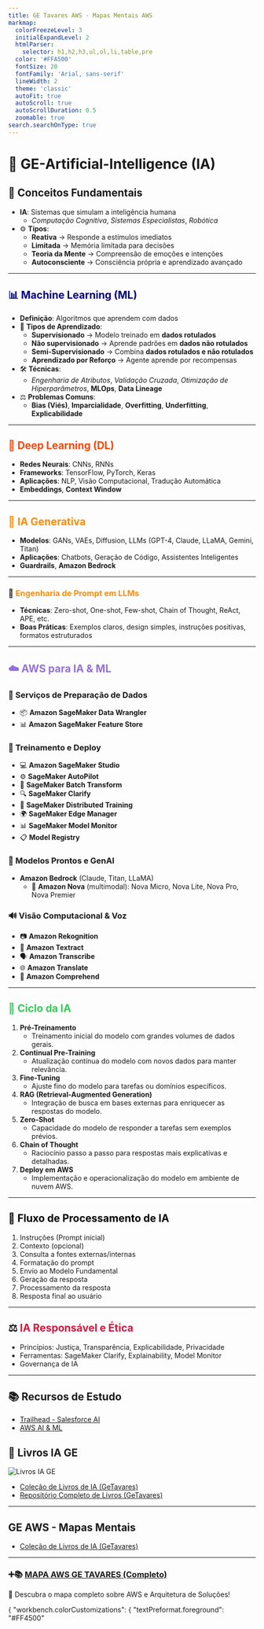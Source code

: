 ```yaml
---
title: GE Tavares AWS - Mapas Mentais AWS
markmap:
  colorFreezeLevel: 3
  initialExpandLevel: 2
  htmlParser:
    selector: h1,h2,h3,ul,ol,li,table,pre
  color: '#FFA500'
  fontSize: 20
  fontFamily: 'Arial, sans-serif'
  lineWidth: 2
  theme: 'classic'
  autoFit: true
  autoScroll: true
  autoScrollDuration: 0.5
  zoomable: true
search.searchOnType: true
---
```


# <span style="color:#000010B">🤖 GE-Artificial-Intelligence (IA)</span>

## 🧠 Conceitos Fundamentais
- **IA**: Sistemas que simulam a inteligência humana  
  - *Computação Cognitiva*, *Sistemas Especialistas*, *Robótica*
- ⚙️ **Tipos**:
  - **Reativa** → Responde a estímulos imediatos  
  - **Limitada** → Memória limitada para decisões  
  - **Teoria da Mente** → Compreensão de emoções e intenções  
  - **Autoconsciente** → Consciência própria e aprendizado avançado  

---

## <span style="color:#000080">📊 Machine Learning (ML)</span>
- **Definição**: Algoritmos que aprendem com dados  
- 🔁 **Tipos de Aprendizado**:
  - **Supervisionado** → Modelo treinado em **dados rotulados**  
  - **Não supervisionado** → Aprende padrões em **dados não rotulados**  
  - **Semi-Supervisionado** → Combina **dados rotulados e não rotulados**  
  - **Aprendizado por Reforço** → Agente aprende por recompensas  
- 🛠️ **Técnicas**:
  - *Engenharia de Atributos*, *Validação Cruzada*, *Otimização de Hiperparâmetros*, **MLOps**, **Data Lineage**
- ⚖️ **Problemas Comuns**:
  - **Bias (Viés)**, **Imparcialidade**, **Overfitting**, **Underfitting**, **Explicabilidade**

---

## <span style="color:#FF4500">🧠 Deep Learning (DL)</span>
- **Redes Neurais**: CNNs, RNNs
- **Frameworks**: TensorFlow, PyTorch, Keras
- **Aplicações**: NLP, Visão Computacional, Tradução Automática
- **Embeddings**, **Context Window**

---

## <span style="color:#FF8C00">🎨 IA Generativa</span>
- **Modelos**: GANs, VAEs, Diffusion, LLMs (GPT-4, Claude, LLaMA, Gemini, Titan)
- **Aplicações**: Chatbots, Geração de Código, Assistentes Inteligentes
- **Guardrails**, **Amazon Bedrock**

---

### 🧩 <span style="color:#FF8C00">Engenharia de Prompt em LLMs</span>
- **Técnicas**: Zero-shot, One-shot, Few-shot, Chain of Thought, ReAct, APE, etc.
- **Boas Práticas**: Exemplos claros, design simples, instruções positivas, formatos estruturados

---

## <span style="color:#9370DB">☁️ AWS para IA & ML</span>

### 🧰 Serviços de Preparação de Dados
- 📦 **Amazon SageMaker Data Wrangler**
- 📊 **Amazon SageMaker Feature Store**

### 🚀 Treinamento e Deploy
- 💻 **Amazon SageMaker Studio**
- ⚙️ **SageMaker AutoPilot**
- 🧮 **SageMaker Batch Transform**
- 🔍 **SageMaker Clarify**
- 🧠 **SageMaker Distributed Training**
- 🌍 **SageMaker Edge Manager**
- 📊 **SageMaker Model Monitor**
- 📋 **Model Registry**

### 🤖 Modelos Prontos e GenAI
- **Amazon Bedrock** (Claude, Titan, LLaMA)
  - 🎯 **Amazon Nova** (multimodal): Nova Micro, Nova Lite, Nova Pro, Nova Premier

### 🔊 Visão Computacional & Voz
- 📷 **Amazon Rekognition**
- 📝 **Amazon Textract**
- 🗣️ **Amazon Transcribe**
- 🌐 **Amazon Translate**
- 🧠 **Amazon Comprehend**

---

## <span style="color:#32CE57">🔄 Ciclo da IA</span>
1. **Pré-Treinamento**  
   - Treinamento inicial do modelo com grandes volumes de dados gerais.
2. **Continual Pre-Training**  
   - Atualização contínua do modelo com novos dados para manter relevância.
3. **Fine-Tuning**  
   - Ajuste fino do modelo para tarefas ou domínios específicos.
4. **RAG (Retrieval-Augmented Generation)**  
   - Integração de busca em bases externas para enriquecer as respostas do modelo.
5. **Zero-Shot**  
   - Capacidade do modelo de responder a tarefas sem exemplos prévios.
6. **Chain of Thought**  
   - Raciocínio passo a passo para respostas mais explicativas e detalhadas.
7. **Deploy em AWS**  
   - Implementação e operacionalização do modelo em ambiente de nuvem AWS.

---

## <span style="color:#000000">🔄 Fluxo de Processamento de IA</span>
1. Instruções (Prompt inicial)
2. Contexto (opcional)
3. Consulta a fontes externas/internas
4. Formatação do prompt
5. Envio ao Modelo Fundamental
6. Geração da resposta
7. Processamento da resposta
8. Resposta final ao usuário

---

## ⚖️ <span style="color:#DC143C">IA Responsável e Ética</span>
- Princípios: Justiça, Transparência, Explicabilidade, Privacidade
- Ferramentas: SageMaker Clarify, Explainability, Model Monitor
- Governança de IA

---

## 📚 Recursos de Estudo
- [Trailhead - Salesforce AI](https://trailhead.salesforce.com)
- [AWS AI & ML](https://aws.amazon.com/machine-learning/)
  

  
  
## 📖 Livros IA GE
  ![Livros IA GE](https://img.icons8.com/fluency/48/000000/books.png)  
  - [Coleção de Livros de IA (GeTavares)](https://github.com/rogtavares/LLIVROS_GeTavares/tree/main/15%20%5BIA%5D)
  - [Repositório Completo de Livros (GeTavares)](https://github.com/rogtavares/LLIVROS_GeTavares)
  

---

##   GE AWS - Mapas Mentais
- [Coleção de Livros de IA (GeTavares)](https://github.com/rogtavares/LLIVROS_GeTavares/tree/main/15%20%5BIA%5D)

---

### ➕📚 <span style="color:#1E90FF; font-weight:bold;">[MAPA AWS  GE TAVARES (Completo)](https://rogtavares.github.io/AWS_getavares.github.io/)</span>
🚀 Descubra o mapa completo sobre AWS e Arquitetura de Soluções!

{
  "workbench.colorCustomizations": {
    "textPreformat.foreground": "#FF4500"